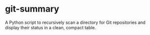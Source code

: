 # git-summary
A Python script to recursively scan a directory for Git repositories and display their status in a clean, compact table.

